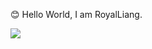 :blush: Hello World, I am RoyalLiang.

![](https://readme.app.surmon.me/api/render?template_id=github-top-languages&props.username=RoyalLiang&props.theme=dark&props.hideIcon=true&props.legendSize=14)

